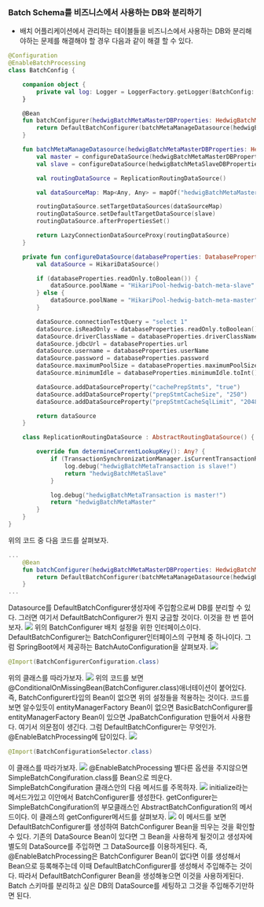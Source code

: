 ### Batch Schema를 비즈니스에서 사용하는 DB와 분리하기
- 배치 어플리케이션에서 관리하는 테이블들을 비즈니스에서 사용하는 DB와 분리해야하는 문제를 해결해야 할 경우 다음과 같이 해결 할 수 있다.

```kotlin
@Configuration
@EnableBatchProcessing
class BatchConfig {

    companion object {
        private val log: Logger = LoggerFactory.getLogger(BatchConfig::class.java)
    }

    @Bean
    fun batchConfigurer(hedwigBatchMetaMasterDBProperties: HedwigBatchMetaMasterDBProperties, hedwigBatchMetaSlaveDBProperties: HedwigBatchMetaSlaveDBProperties): BatchConfigurer {
        return DefaultBatchConfigurer(batchMetaManageDatasource(hedwigBatchMetaMasterDBProperties, hedwigBatchMetaSlaveDBProperties))
    }

    fun batchMetaManageDatasource(hedwigBatchMetaMasterDBProperties: HedwigBatchMetaMasterDBProperties, hedwigBatchMetaSlaveDBProperties: HedwigBatchMetaSlaveDBProperties): DataSource {
        val master = configureDataSource(hedwigBatchMetaMasterDBProperties)
        val slave = configureDataSource(hedwigBatchMetaSlaveDBProperties)

        val routingDataSource = ReplicationRoutingDataSource()

        val dataSourceMap: Map<Any, Any> = mapOf("hedwigBatchMetaMaster" to master, "hedwigBatchMetaSlave" to slave)

        routingDataSource.setTargetDataSources(dataSourceMap)
        routingDataSource.setDefaultTargetDataSource(slave)
        routingDataSource.afterPropertiesSet()

        return LazyConnectionDataSourceProxy(routingDataSource)
    }

    private fun configureDataSource(databaseProperties: DatabaseProperties): DataSource {
        val dataSource = HikariDataSource()

        if (databaseProperties.readOnly.toBoolean()) {
            dataSource.poolName = "HikariPool-hedwig-batch-meta-slave"
        } else {
            dataSource.poolName = "HikariPool-hedwig-batch-meta-master"
        }

        dataSource.connectionTestQuery = "select 1"
        dataSource.isReadOnly = databaseProperties.readOnly.toBoolean()
        dataSource.driverClassName = databaseProperties.driverClassName
        dataSource.jdbcUrl = databaseProperties.url
        dataSource.username = databaseProperties.userName
        dataSource.password = databaseProperties.password
        dataSource.maximumPoolSize = databaseProperties.maximumPoolSize.toInt()
        dataSource.minimumIdle = databaseProperties.minimumIdle.toInt()

        dataSource.addDataSourceProperty("cachePrepStmts", "true")
        dataSource.addDataSourceProperty("prepStmtCacheSize", "250")
        dataSource.addDataSourceProperty("prepStmtCacheSqlLimit", "2048")

        return dataSource
    }

    class ReplicationRoutingDataSource : AbstractRoutingDataSource() {

        override fun determineCurrentLookupKey(): Any? {
            if (TransactionSynchronizationManager.isCurrentTransactionReadOnly()) {
                log.debug("hedwigBatchMetaTransaction is slave!")
                return "hedwigBatchMetaSlave"
            }

            log.debug("hedwigBatchMetaTransaction is master!")
            return "hedwigBatchMetaMaster"
        }
    }
}
```

위의 코드 중 다음 코드를 살펴보자.
```kotlin
...
    @Bean
    fun batchConfigurer(hedwigBatchMetaMasterDBProperties: HedwigBatchMetaMasterDBProperties, hedwigBatchMetaSlaveDBProperties: HedwigBatchMetaSlaveDBProperties): BatchConfigurer {
        return DefaultBatchConfigurer(batchMetaManageDatasource(hedwigBatchMetaMasterDBProperties, hedwigBatchMetaSlaveDBProperties))
    }
...
```
Datasource를 DefaultBatchConfigurer생성자에 주입함으로써 DB를 분리할 수 있다. 그러면 여기서 DefaultBatchConfigurer가 뭔지 궁금할 것이다. 이것을 한 번 뜯어보자.
![](assets/batchSchema-069b72be.png)
위의 BatchConfigurer 배치 설정을 위한 인터페이스이다. DefaultBatchConfigurer는 BatchConfigurer인터페이스의 구현체 중 하나이다. 그럼 SpringBoot에서 제공하는 BatchAutoConfiguration을 살펴보자.
![](assets/batchSchema-576611b3.png)
```java
@Import(BatchConfigurerConfiguration.class)
```
위의 클래스를 따라가보자.
![](assets/batchSchema-875184a1.png)
위의 코드를 보면 @ConditionalOnMissingBean(BatchConfigurer.class)애너테이션이 붙어있다. 즉, BatchConfigurer타입의 Bean이 없으면 위의 설정들을 적용하는 것이다. 코드를 보면 알수있듯이 entityManagerFactory Bean이 없으면 BasicBatchConfigurer를 entityManagerFactory Bean이 있으면 JpaBatchConfiguration 만들어서 사용한다. 여기서 의문점이 생긴다. 그럼 DefaultBatchConfigurer는 무엇인가. @EnableBatchProcessing에 답이있다.
![](assets/batchSchema-0d21e44b.png)
```java
@Import(BatchConfigurationSelector.class)
```
이 클래스를 따라가보자.
![](assets/batchSchema-69821422.png)
@EnableBatchProcessing 별다른 옵션을 주지않으면 SimpleBatchCongifuration.class를 Bean으로 띄운다. SimpleBatchCongifuration 클래스안의 다음 메서드를 주목하자.
![](assets/batchSchema-86a9845a.png)
initialize라는 메서드가있고 이안에서 BatchConfigurer를 생성한다. getConfigurer는 SimpleBatchCongifuration의 부모클래스인 AbstractBatchConfiguration의 메서드이다. 이 클래스의 getConfigurer메서드를 살펴보자.
![](assets/batchSchema-10b2e4bd.png)
이 메서드를 보면 DefaultBatchConfigurer를 생성하여 BatchConfigurer Bean을 띄우는 것을 확인할 수 있다. 기존의 DataSource Bean이 있다면 그 Bean을 사용하게 될것이고 생성자에 별도의 DataSource를 주입하면 그 DataSource를 이용하게된다. 즉, @EnableBatchProcessing은 BatchConfigurer Bean이 없다면 이를 생성해서 Bean으로 등록해주는데 이때 DefaultBatchConfigurer를 생성해서 주입해주는 것이다. 따라서 DefaultBatchConfigurer Bean을 생성해놓으면 이것을 사용하게된다. Batch 스키마를 분리하고 싶은 DB의 DataSource를 세팅하고 그것을 주입해주기만하면 된다.
